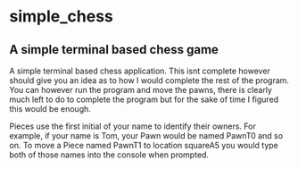 # simple_chess
## A simple terminal based chess game


A simple terminal based chess application. This isnt complete however should
give you an idea as to how I would complete the rest of the program. You can however
run the program and move the pawns, there is clearly much left to do to complete the program
but for the sake of time I figured this would be enough.

Pieces use the first initial of your name to identify their owners. 
For example, if your name is Tom, your Pawn would be named PawnT0 and so on.
To move a Piece named PawnT1 to location squareA5 you would type both of 
those names into the console when prompted.

